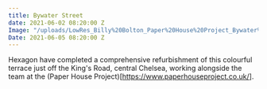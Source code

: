 ```yaml
---
title: Bywater Street
date: 2021-06-02 08:20:00 Z
Image: "/uploads/LowRes_Billy%20Bolton_Paper%20House%20Project_Bywater%20St_045-HDR-Edit.jpg"
Date: 2021-06-05 08:20:00 Z
---
```


Hexagon have completed a comprehensive refurbishment of this colourful terrace just off the King's Road, central Chelsea, working alongside the team at the (Paper House Project)[https://www.paperhouseproject.co.uk/].
